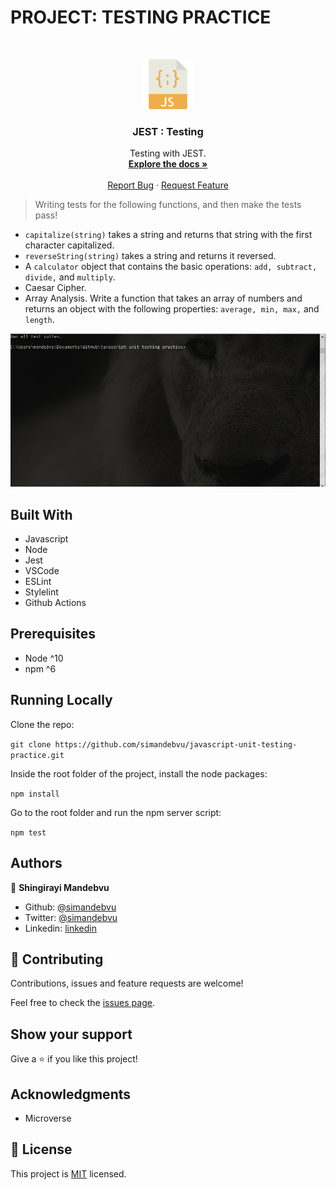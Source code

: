 # PROJECT: TESTING PRACTICE


<br />
<p align="center">
  <a href="https://github.com/simandebvu/javascript-unit-testing-practice">
    <img src="js-image.png" alt="Logo" width="80" height="80">
  </a>

  <h3 align="center">JEST : Testing </h3>

  <p align="center">
    Testing with JEST.
    <br />
    <a href="https://github.com/simandebvu/javascript-unit-testing-practice"><strong>Explore the docs »</strong></a>
    <br />
    <br />
    <a href="https://github.com/simandebvu/javascript-unit-testing-practice/issues/">Report Bug</a>
    ·
    <a href="https://github.com/simandebvu/javascript-unit-testing-practice/">Request Feature</a>
  </p>
</p>

> Writing tests for the following functions, and then make the tests pass!

- `capitalize(string)` takes a string and returns that string with the first character capitalized.
- `reverseString(string)` takes a string and returns it reversed.
- A `calculator` object that contains the basic operations: `add, subtract, divide,` and `multiply`.
- Caesar Cipher.
- Array Analysis. Write a function that takes an array of numbers and returns an object with the following properties: `average, min, max,` and `length`.

![screenshot](./app-screenshot.gif)

## Built With

- Javascript
- Node
- Jest
- VSCode
- ESLint
- Stylelint
- Github Actions

## Prerequisites

- Node ^10
- npm ^6
  
## Running Locally

Clone the repo:

`git clone https://github.com/simandebvu/javascript-unit-testing-practice.git`

Inside the root folder of the project, install the node packages:

`npm install`

Go to the root folder and run the npm server script:

`npm test`
  
## Authors

👤 **Shingirayi Mandebvu**

- Github: [@simandebvu](https://github.com/simandebvu)
- Twitter: [@simandebvu](https://twitter.com/simandebvu)
- Linkedin: [linkedin](https://linkedin.com/in/simandebvu)

## 🤝 Contributing

Contributions, issues and feature requests are welcome!

Feel free to check the [issues page](issues/).

## Show your support

Give a ⭐️ if you like this project!

## Acknowledgments

- Microverse

## 📝 License

This project is [MIT](lic.url) licensed.
